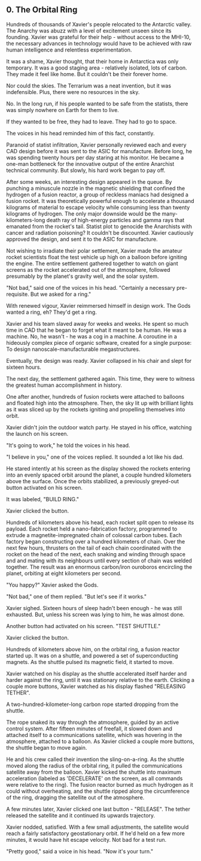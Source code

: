 ## 0. The Orbital Ring

Hundreds of thousands of Xavier's people relocated to the Antarctic valley. The Anarchy was abuzz with a level of excitement unseen since its founding. Xavier was grateful for their help - without access to the MHI-10, the necessary advances in technology would have to be achieved with raw human intelligence and relentless experimentation.

It was a shame, Xavier thought, that their home in Antarctica was only temporary. It was a good staging area - relatively isolated, lots of carbon. They made it feel like home. But it couldn't be their forever home. 

Nor could the skies. The Terrarium was a neat invention, but it was indefensible. Plus, there were no resources in the sky.

No. In the long run, if his people wanted to be safe from the statists, there was simply nowhere on Earth for them to live.

If they wanted to be free, they had to leave. They had to go to space.

The voices in his head reminded him of this fact, constantly.

Paranoid of statist infiltration, Xavier personally reviewed each and every CAD design before it was sent to the ASIC for manufacture. Before long, he was spending twenty hours per day staring at his monitor. He became a one-man bottleneck for the innovative output of the entire Anarchist technical community. But slowly, his hard work began to pay off.

After some weeks, an interesting design appeared in the queue. By punching a minuscule nozzle in the magnetic shielding that confined the hydrogen of a fusion reactor, a group of reckless maniacs had designed a fusion rocket. It was theoretically powerful enough to accelerate a thousand kilograms of material to escape velocity while consuming less than twenty kilograms of hydrogen. The only major downside would be the many-kilometers-long death ray of high-energy particles and gamma rays that emanated from the rocket's tail. Statist plot to genocide the Anarchists with cancer and radiation poisoning? It couldn't be discounted. Xavier cautiously approved the design, and sent it to the ASIC for manufacture.

Not wishing to irradiate their polar settlement, Xavier made the amateur rocket scientists float the test vehicle up high on a balloon before igniting the engine. The entire settlement gathered together to watch on giant screens as the rocket accelerated out of the atmosphere, followed presumably by the planet's gravity well, and the solar system.

"Not bad," said one of the voices in his head. "Certainly a necessary pre-requisite. But we asked for a ring."

With renewed vigour, Xavier reimmersed himself in design work. The Gods wanted a ring, eh? They'd get a ring.

Xavier and his team slaved away for weeks and weeks. He spent so much time in CAD that he began to forget what it meant to be human. He was a machine. No, he wasn't - he was a cog in a machine. A coroutine in a hideously complex piece of organic software, created for a single purpose: To design nanoscale-manufacturable megastructures.

Eventually, the design was ready. Xavier collapsed in his chair and slept for sixteen hours.

The next day, the settlement gathered again. This time, they were to witness the greatest human accomplishment in history.

One after another, hundreds of fusion rockets were attached to balloons and floated high into the atmosphere. Then, the sky lit up with brilliant lights as it was sliced up by the rockets igniting and propelling themselves into orbit.

Xavier didn't join the outdoor watch party. He stayed in his office, watching the launch on his screen.

"It's going to work," he told the voices in his head.

"I believe in you," one of the voices replied. It sounded a lot like his dad.

He stared intently at his screen as the display showed the rockets entering into an evenly spaced orbit around the planet, a couple hundred kilometers above the surface. Once the orbits stabilized, a previously greyed-out button activated on his screen.

It was labeled, "BUILD RING."

Xavier clicked the button.

Hundreds of kilometers above his head, each rocket split open to release its payload. Each rocket held a nano-fabrication factory, programmed to extrude a magnetite-impregnated chain of colossal carbon tubes. Each factory began constructing over a hundred kilometers of chain. Over the next few hours, thrusters on the tail of each chain coordinated with the rocket on the head of the next, each snaking and winding through space and and mating with its neighbours until every section of chain was welded together. The result was an enormous carbon/iron ouroboros encircling the planet, orbiting at eight kilometers per second.

"You happy?" Xavier asked the Gods.

"Not bad," one of them replied. "But let's see if it works."

Xavier sighed. Sixteen hours of sleep hadn't been enough - he was still exhausted. But, unless his screen was lying to him, he was almost done.

Another button had activated on his screen. "TEST SHUTTLE."

Xavier clicked the button.

Hundreds of kilometers above him, on the orbital ring, a fusion reactor started up. It was on a shuttle, and powered a set of superconducting magnets. As the shuttle pulsed its magnetic field, it started to move.

Xavier watched on his display as the shuttle accelerated itself harder and harder against the ring, until it was stationary relative to the earth. Clicking a couple more buttons, Xavier watched as his display flashed "RELEASING TETHER".

A two-hundred-kilometer-long carbon rope started dropping from the shuttle.

The rope snaked its way through the atmosphere, guided by an active control system. After fifteen minutes of freefall, it slowed down and attached itself to a communications satellite, which was hovering in the atmosphere, attached to a balloon. As Xavier clicked a couple more buttons, the shuttle began to move again.

He and his crew called their invention the sling-on-a-ring. As the shuttle moved along the radius of the orbital ring, it pulled the communications satellite away from the balloon. Xavier kicked the shuttle into maximum acceleration (labeled as 'DECELERATE' on the screen, as all commands were relative to the ring). The fusion reactor burned as much hydrogen as it could without overheating, and the shuttle ripped along the circumference of the ring, dragging the satellite out of the atmosphere.

A few minutes later, Xavier clicked one last button - "RELEASE". The tether released the satellite and it continued its upwards trajectory.

Xavier nodded, satisfied. With a few small adjustments, the satellite would reach a fairly satisfactory geostationary orbit. If he'd held on a few more minutes, it would have hit escape velocity. Not bad for a test run.

"Pretty good," said a voice in his head. "Now it's your turn."
